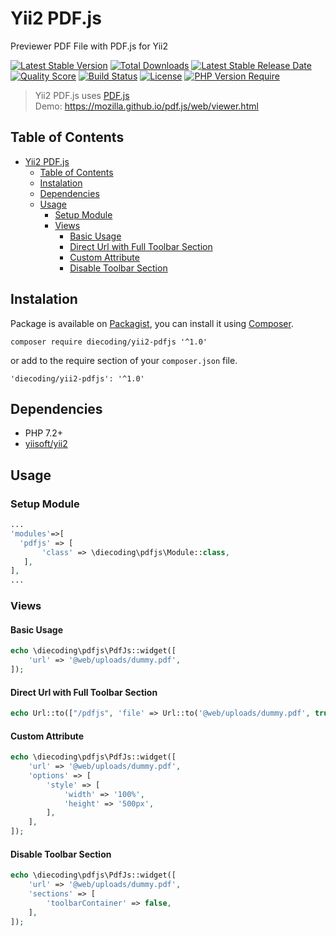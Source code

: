 # Yii2 PDF.js

Previewer PDF File with PDF.js for Yii2

[![Latest Stable Version](https://img.shields.io/packagist/v/diecoding/yii2-pdfjs?label=stable)](https://packagist.org/packages/diecoding/yii2-pdfjs)
[![Total Downloads](https://img.shields.io/packagist/dt/diecoding/yii2-pdfjs)](https://packagist.org/packages/diecoding/yii2-pdfjs)
[![Latest Stable Release Date](https://img.shields.io/github/release-date/sugeng-sulistiyawan/yii2-pdfjs)](https://github.com/sugeng-sulistiyawan/yii2-pdfjs)
[![Quality Score](https://img.shields.io/scrutinizer/quality/g/sugeng-sulistiyawan/yii2-pdfjs)](https://scrutinizer-ci.com/g/sugeng-sulistiyawan/yii2-pdfjs)
[![Build Status](https://img.shields.io/travis/com/sugeng-sulistiyawan/yii2-pdfjs)](https://app.travis-ci.com/sugeng-sulistiyawan/yii2-pdfjs)
[![License](https://img.shields.io/github/license/sugeng-sulistiyawan/yii2-pdfjs)](https://github.com/sugeng-sulistiyawan/yii2-pdfjs)
[![PHP Version Require](https://img.shields.io/packagist/dependency-v/diecoding/yii2-pdfjs/php?color=6f73a6)](https://packagist.org/packages/diecoding/yii2-pdfjs)

> Yii2 PDF.js uses [PDF.js](https://mozilla.github.io/pdf.js/) <br> Demo: <https://mozilla.github.io/pdf.js/web/viewer.html>

## Table of Contents

- [Yii2 PDF.js](#yii2-pdfjs)
  - [Table of Contents](#table-of-contents)
  - [Instalation](#instalation)
  - [Dependencies](#dependencies)
  - [Usage](#usage)
    - [Setup Module](#setup-module)
    - [Views](#views)
      - [Basic Usage](#basic-usage)
      - [Direct Url with Full Toolbar Section](#direct-url-with-full-toolbar-section)
      - [Custom Attribute](#custom-attribute)
      - [Disable Toolbar Section](#disable-toolbar-section)

## Instalation

Package is available on [Packagist](https://packagist.org/packages/diecoding/yii2-pdfjs), you can install it using [Composer](https://getcomposer.org).

```shell
composer require diecoding/yii2-pdfjs '^1.0'
```

or add to the require section of your `composer.json` file.

```shell
'diecoding/yii2-pdfjs': '^1.0'
```

## Dependencies

- PHP 7.2+
- [yiisoft/yii2](https://github.com/yiisoft/yii2)

## Usage

### Setup Module

```php
...
'modules'=>[
  'pdfjs' => [
       'class' => \diecoding\pdfjs\Module::class,
   ],
],
...

```

### Views

#### Basic Usage

```php
echo \diecoding\pdfjs\PdfJs::widget([
    'url' => '@web/uploads/dummy.pdf',
]);
```

#### Direct Url with Full Toolbar Section

```php
echo Url::to(["/pdfjs", 'file' => Url::to('@web/uploads/dummy.pdf', true)], true);
```

#### Custom Attribute

```php
echo \diecoding\pdfjs\PdfJs::widget([
    'url' => '@web/uploads/dummy.pdf',
    'options' => [
        'style' => [
            'width' => '100%',
            'height' => '500px',
        ],
    ],
]);
```

#### Disable Toolbar Section

```php
echo \diecoding\pdfjs\PdfJs::widget([
    'url' => '@web/uploads/dummy.pdf',
    'sections' => [
        'toolbarContainer' => false,
    ],
]);
```
